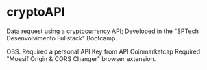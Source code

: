 # cryptoAPI
Data request using a cryptocurrency API; 
Developed in the "SPTech Desenvolvimento Fullstack" Bootcamp.

OBS. Required a personal API Key from API Coinmarketcap
     Required "Moesif Origin & CORS Changer" browser extension.

